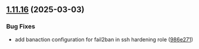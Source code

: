 ## [1.11.16](https://github.com/arpanrec/arpanrec.nebula/compare/1.11.15...1.11.16) (2025-03-03)


### Bug Fixes

* add banaction configuration for fail2ban in ssh hardening role ([986e271](https://github.com/arpanrec/arpanrec.nebula/commit/986e271e64270ac7d87a7944708f36c7d0392abe))
